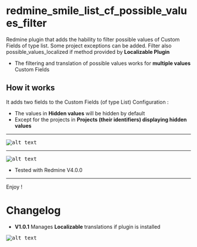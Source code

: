 redmine_smile_list_cf_possible_values_filter
============================================

Redmine plugin that adds the hability to filter possible values of Custom Fields of type list.
Some project exceptions can be added.
Filter also possible_values_localized if method provided by **Localizable Plugin**

* The filtering and translation of possible values works for **multiple values** Custom Fields

## How it works

It adds two fields to the Custom Fields (of type List) Configuration :
* The values in **Hidden values** will be hidden by default
* Except for the projects in **Projects (their identifiers) displaying hidden values**

---

<kbd>![alt text](https://github.com/Smile-SA/redmine_smile_list_cf_possible_values_filter/blob/master/documentation/list_custom_field_configuration_EN.png "Exemple Custom Field Configuration")</kbd>

---

<kbd>![alt text](https://github.com/Smile-SA/redmine_smile_list_cf_possible_values_filter/blob/master/documentation/list_custom_field_configuration_FR.png "Exemple Custom Field Configuration")</kbd>

* Tested with Redmine V4.0.0

---

Enjoy !


# Changelog

* **V1.0.1** Manages **Localizable** translations if plugin is installed


<kbd>![alt text](https://compteur-visites.ennder.fr/sites/34/token/githublcfpv/image "Logo")</kbd>
